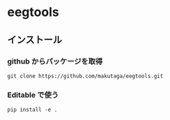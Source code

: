 # eegtools

## インストール

### github からパッケージを取得

```
git clone https://github.com/makutaga/eegtools.git
```

### Editable で使う

```
pip install -e .
```
